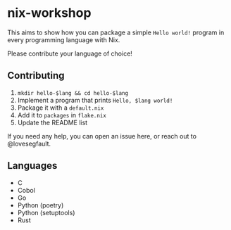 # nix-workshop

This aims to show how you can package a simple `Hello world!` program in every
programming language with Nix.

Please contribute your language of choice!

## Contributing

1. `mkdir hello-$lang && cd hello-$lang`
2. Implement a program that prints `Hello, $lang world!`
3. Package it with a `default.nix`
4. Add it to `packages` in `flake.nix`
5. Update the README list

If you need any help, you can open an issue here, or reach out to @lovesegfault.

## Languages

* C
* Cobol
* Go
* Python (poetry)
* Python (setuptools)
* Rust
